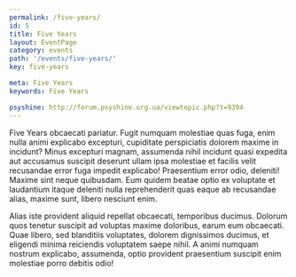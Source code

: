 ```yaml
---
permalink: /five-years/
id: 5
title: Five Years
layout: EventPage
category: events
path: '/events/five-years/'
key: five-years

meta: Five Years
keywords: Five Years

psyshine: http://forum.psyshine.org.ua/viewtopic.php?t=9394
---
```


Five Years obcaecati pariatur. Fugit numquam molestiae quas fuga, enim nulla animi explicabo excepturi, cupiditate perspiciatis dolorem maxime in incidunt? Minus excepturi magnam, assumenda nihil incidunt quasi expedita aut accusamus suscipit deserunt ullam ipsa molestiae et facilis velit recusandae error fuga impedit explicabo! Praesentium error odio, deleniti! Maxime sint neque quibusdam. Eum quidem beatae optio ex voluptate et laudantium itaque deleniti nulla reprehenderit quas eaque ab recusandae alias, maxime sunt, libero nesciunt enim.

Alias iste provident aliquid repellat obcaecati, temporibus ducimus. Dolorum quos tenetur suscipit ad voluptas maxime doloribus, earum eum obcaecati. Quae libero, sed blanditiis voluptates, dolorem dignissimos ducimus, et eligendi minima reiciendis voluptatem saepe nihil. A animi numquam nostrum explicabo, assumenda, optio provident praesentium suscipit enim molestiae porro debitis odio!
